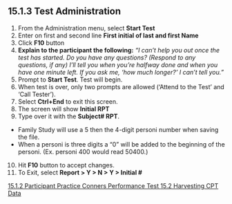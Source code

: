 ## 15.1.3 Test Administration

1. From the Administration menu, select **Start Test**
2. Enter on first and second line **First initial of last and first Name**
3. Click **F10** button
4. **Explain to the participant the following:** _“I can’t help you out once the test has started. Do you have any questions? (Respond to any questions, if any) I’ll tell you when you’re halfway done and when you have one minute left. If you ask me, ‘how much longer?’ I can’t tell you.”_
5. Prompt to **Start Test**. Test will begin.
6. When test is over, only two prompts are allowed (‘Attend to the Test’ and ‘Call Tester’).
7. Select **Ctrl+End** to exit this screen.
8. The screen will show **Initial RPT**
9. Type over it with the **Subject# RPT**.

 * Family Study will use a 5 then the 4-digit personi number when saving the file.
 * When a personi is three digits a “0” will be added to the beginning of the personi. (Ex. personi 400 would read 50400.)

10. Hit **F10** button to accept changes.
11. To Exit, select **Report > Y > N > Y > Initial #**


<div class="center">
<div class="btn-group">
  <a href=":pages_path:/manuals/conners-performance-test/15-01-02-ppt-practice.md" class="btn btn-default">
    <span class="glyphicon glyphicon-chevron-left"></span>
    15.1.2 Participant Practice
  </a>

  <a href=":pages_path:/manuals/conners-performance-test" class="btn btn-default">
    <span class="glyphicon glyphicon-chevron-up"></span>
    Conners Performance Test
  </a>

  <a href=":pages_path:/manuals/conners-performance-test/15-02-harvesting-cpt-data.md" class="btn btn-success">
    15.2 Harvesting CPT Data
    <span class="glyphicon glyphicon-chevron-right"></span>
  </a>
</div>
</div>
